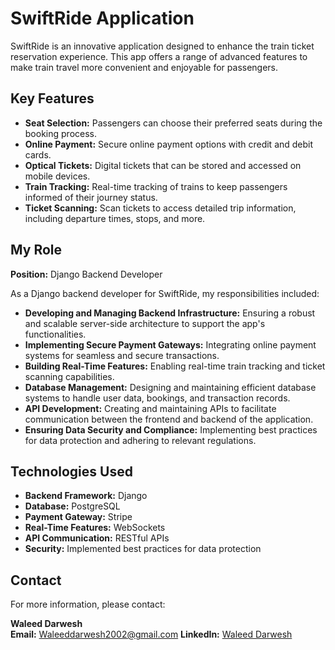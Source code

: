 # SwiftRide Application

SwiftRide is an innovative application designed to enhance the train ticket reservation experience. This app offers a range of advanced features to make train travel more convenient and enjoyable for passengers.

## Key Features

- **Seat Selection:** Passengers can choose their preferred seats during the booking process.
- **Online Payment:** Secure online payment options with credit and debit cards.
- **Optical Tickets:** Digital tickets that can be stored and accessed on mobile devices.
- **Train Tracking:** Real-time tracking of trains to keep passengers informed of their journey status.
- **Ticket Scanning:** Scan tickets to access detailed trip information, including departure times, stops, and more.

## My Role

**Position:** Django Backend Developer

As a Django backend developer for SwiftRide, my responsibilities included:

- **Developing and Managing Backend Infrastructure:** Ensuring a robust and scalable server-side architecture to support the app's functionalities.
- **Implementing Secure Payment Gateways:** Integrating online payment systems for seamless and secure transactions.
- **Building Real-Time Features:** Enabling real-time train tracking and ticket scanning capabilities.
- **Database Management:** Designing and maintaining efficient database systems to handle user data, bookings, and transaction records.
- **API Development:** Creating and maintaining APIs to facilitate communication between the frontend and backend of the application.
- **Ensuring Data Security and Compliance:** Implementing best practices for data protection and adhering to relevant regulations.

## Technologies Used

- **Backend Framework:** Django
- **Database:** PostgreSQL
- **Payment Gateway:** Stripe
- **Real-Time Features:** WebSockets
- **API Communication:** RESTful APIs
- **Security:** Implemented best practices for data protection

## Contact

For more information, please contact:

**Waleed Darwesh**  
**Email:** Waleeddarwesh2002@gmail.com 
**LinkedIn:** [Waleed Darwesh](https://www.linkedin.com/in/waleeddarwesh?utm_source=share&utm_campaign=share_via&utm_content=profile&utm_medium=ios_app) 

